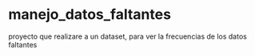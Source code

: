 # manejo_datos_faltantes
proyecto que realizare a un dataset, para ver la frecuencias de los datos faltantes 
